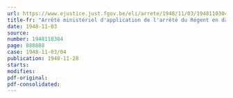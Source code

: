 ```yaml
---
url: https://www.ejustice.just.fgov.be/eli/arrete/1948/11/03/1948110304/justel
title-fr: "Arrêté ministériel d'application de l'arrêté du Régent en date du 30 octobre 1948 portant agréation et subvention des centres de santé assurant le dépistage et la prophylaxie de la tuberculose dans le cadre des soins de santé et de la prévention générale des maladies"
date: 1948-11-03
source:
number: 1948110304
page: 888888
case: 1948-11-03/04
publication: 1948-11-28
starts:
modifies:
pdf-original:
pdf-consolidated:
---
```


